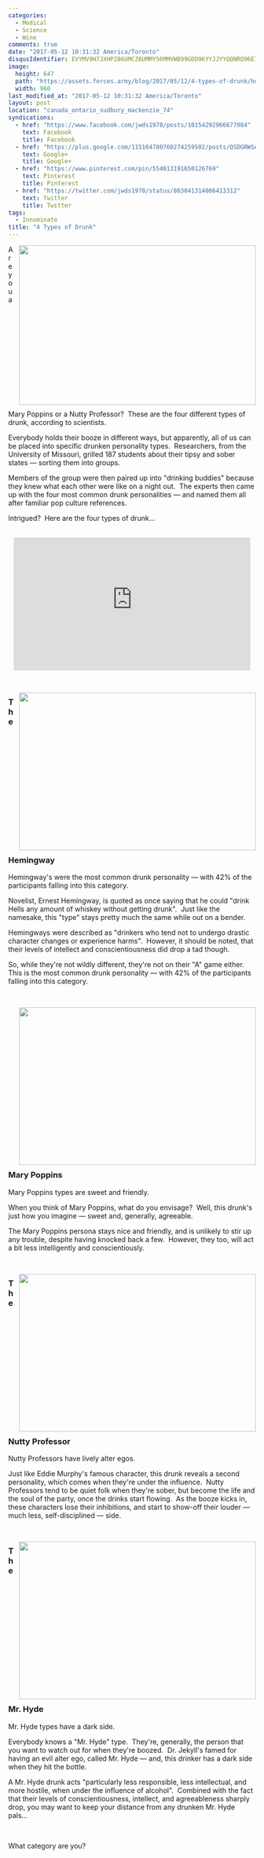 ```yaml
---
categories:
  - Medical
  - Science
  - Wine
comments: true
date: "2017-05-12 10:31:32 America/Toronto"
disqusIdentifier: EVYMV9H7JXHPZ86UMCZ6UMMY56MMVWB99GDD9KYYJJYYQQNRQ96E7GAYYBTW82KRF7AHMQ8X5TA5ZWQF24P6JRCFXCTPNKCXWQGH
image:
  height: 647
  path: "https://assets.forces.army/blog/2017/05/12/4-types-of-drunk/hotlink-ok/innominate_1_960x647.png"
  width: 960
last_modified_at: "2017-05-12 10:31:32 America/Toronto"
layout: post
location: "canada_ontario_sudbury_mackenzie_74"
syndications:
  - href: "https://www.facebook.com/jwds1978/posts/10154292966677084"
    text: Facebook
    title: Facebook
  - href: "https://plus.google.com/115164780760274259502/posts/QSDGRWSA6q9"
    text: Google+
    title: Google+
  - href: "https://www.pinterest.com/pin/554013191650126769"
    text: Pinterest
    title: Pinterest
  - href: "https://twitter.com/jwds1978/status/863041314006413312"
    text: Twitter
    title: Twitter
tags:
  - Innominate
title: "4 Types of Drunk"
---
```


<img
  alt="" height="325" src="{{ site.uri.assets }}/blog/2017/05/12/4-types-of-drunk/innominate_1_482x325.png"
  style="border: 0px; float: right; margin-bottom: 10px; margin-left: 10px;" width="482" />
<p>
  Are you a Mary Poppins or a Nutty Professor?&nbsp; These are the four different types of drunk, according to scientists.
</p>
<p>
  Everybody holds their booze in different ways, but apparently, all of us can be placed into specific drunken personality types.&nbsp; Researchers, from the
  University of Missouri, grilled 187 students about their tipsy and sober states &#8212; sorting them into groups.
</p>
<p>
  Members of the group were then paired up into &quot;drinking buddies&quot; because they knew what each other were like on a night out.&nbsp; The experts then
  came up with the four most common drunk personalities &#8212; and named them all after familiar pop culture references.
</p>
<p>
  Intrigued?&nbsp; Here are the four types of drunk&hellip;
</p>
<!-- excerptBreak -->
<p>
  &nbsp;<br />
  <iframe
    allowfullscreen height="271" src="https://www.youtube-nocookie.com/embed/VgF0zFoi3Pw?rel=0"
    style="border: none; display: block; margin-left: auto; margin-right: auto;" width="482"></iframe>
</p>
<p>
  &nbsp;
</p>
<img
  alt="" height="321" src="{{ site.uri.assets }}/blog/2017/05/12/4-types-of-drunk/the-hemingway_482x321.png"
  style="border: 0px; float: right; margin-bottom: 10px; margin-left: 10px;" width="482" />
<h3 id="the-hemingway">
  The Hemingway
</h3>
<p>
  Hemingway's were the most common drunk personality &#8212; with 42% of the participants falling into this category.
</p>
<p>
  Novelist, Ernest Hemingway, is quoted as once saying that he could &quot;drink Hells any amount of whiskey without getting drunk&quot;.&nbsp; Just like the
  namesake, this &quot;type&quot; stays pretty much the same while out on a bender.
</p>
<p>
  Hemingways were described as &quot;drinkers who tend not to undergo drastic character changes or experience harms&quot;.&nbsp; However, it should be noted,
  that their levels of intellect and conscientiousness did drop a tad though.
</p>
<p>
  So, while they're not wildly different, they're not on their &quot;A&quot; game either.&nbsp; This is the most common drunk personality &#8212; with 42% of
  the participants falling into this category.
</p>
<p>
  &nbsp;
</p>
<img
  alt="" height="321" src="{{ site.uri.assets }}/blog/2017/05/12/4-types-of-drunk/the-mary-poppins_482x321.png"
  style="border: 0px; float: right; margin-bottom: 10px; margin-left: 10px;" width="482" />
<h3 id="mary-poppins">
  Mary Poppins
</h3>
<p>
  Mary Poppins types are sweet and friendly.
</p>
<p>
  When you think of Mary Poppins, what do you envisage?&nbsp; Well, this drunk's just how you imagine &#8212; sweet and, generally, agreeable.
</p>
<p>
  The Mary Poppins persona stays nice and friendly, and is unlikely to stir up any trouble, despite having knocked back a few.&nbsp; However, they too, will act
  a bit less intelligently and conscientiously.
</p>
<p>
  &nbsp;
</p>
<img
  alt="" height="321" src="{{ site.uri.assets }}/blog/2017/05/12/4-types-of-drunk/the-nutty-professor_482x321.png"
  style="border: 0px; float: right; margin-bottom: 10px; margin-left: 10px;" width="482" />
<h3 id="the-nutty-professor">
  The Nutty Professor
</h3>
<p>
  Nutty Professors have lively alter egos.
</p>
<p>
  Just like Eddie Murphy's famous character, this drunk reveals a second personality, which comes when they're under the influence.&nbsp; Nutty Professors tend
  to be quiet folk when they're sober, but become the life and the soul of the party, once the drinks start flowing.&nbsp; As the booze kicks in, these
  characters lose their inhibitions, and start to show-off their louder &#8212; much less, self-disciplined &#8212; side.
</p>
<p>
  &nbsp;
</p>
<img
  alt="" height="321" src="{{ site.uri.assets }}/blog/2017/05/12/4-types-of-drunk/the-mr-hyde_482x321.png"
  style="border: 0px; float: right; margin-bottom: 10px; margin-left: 10px;" width="482" />
<h3 id="the-mr-hyde">
  The Mr. Hyde
</h3>
<p>
  Mr. Hyde types have a dark side.
</p>
<p>
  Everybody knows a &quot;Mr. Hyde&quot; type.&nbsp; They're, generally, the person that you want to watch out for when they're boozed.&nbsp; Dr. Jekyll's famed
  for having an evil alter ego, called Mr. Hyde &#8212; and, this drinker has a dark side when they hit the bottle.
</p>
<p>
  A Mr. Hyde drunk acts &quot;particularly less responsible, less intellectual, and more hostile, when under the influence of alcohol&quot;.&nbsp; Combined with
  the fact that their levels of conscientiousness, intellect, and agreeableness sharply drop, you may want to keep your distance from any drunken Mr. Hyde
  pals&hellip;
</p>
<p>
  &nbsp;
</p>
<p>
  What category are you?
</p>
